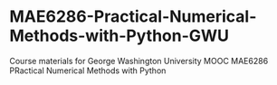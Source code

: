 # MAE6286-Practical-Numerical-Methods-with-Python-GWU
Course materials for George Washington University MOOC MAE6286 PRactical Numerical Methods with Python
